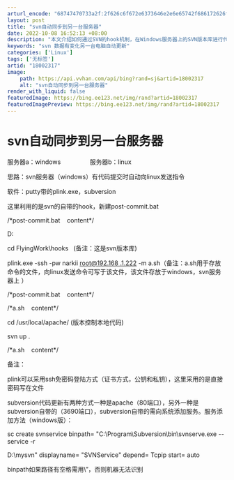 ```yaml
---
arturl_encode: "68747470733a2f:2f626c6f672e6373646e2e6e65742f686172626f7231393831:2f61727469636c652f64657461696c732f3138303032333137"
layout: post
title: "svn自动同步到另一台服务器"
date: 2022-10-08 16:52:13 +08:00
description: "本文介绍如何通过SVN的hook机制，在Windows服务器上的SVN版本库进行代码提交时，自动触发"
keywords: "svn 数据有变化另一台电脑自动更新"
categories: ['Linux']
tags: ['无标签']
artid: "18002317"
image:
    path: https://api.vvhan.com/api/bing?rand=sj&artid=18002317
    alt: "svn自动同步到另一台服务器"
render_with_liquid: false
featuredImage: https://bing.ee123.net/img/rand?artid=18002317
featuredImagePreview: https://bing.ee123.net/img/rand?artid=18002317
---
```


# svn自动同步到另一台服务器

服务器a：windows                 服务器b：linux

思路：svn服务器（windows）有代码提交时自动向linux发送指令

软件：putty带的plink.exe，subversion

这里利用的是svn的自带的hook，新建post-commit.bat

/\*post-commit.bat    content\*/

D:

cd FlyingWork\hooks   (备注：这是svn版本库)

plink.exe -ssh -pw narkii
[root@192.168
.1.222](mailto:root@192.168.1.222)
-m a.sh（备注：a.sh用于存放命令的文件，向linux发送命令可写于该文件，该文件存放于windows，svn服务器上 ）

/\*post-commit.bat    content\*/

/\*a.sh    content\*/

cd /usr/local/apache/ (版本控制本地代码)

svn up .

/\*a.sh    content\*/

备注：

plink可以采用ssh免密码登陆方式（证书方式，公钥和私钥），这里采用的是直接密码写在文件

subversion代码更新有两种方式一种是apache（80端口），另外一种是subversion自带的（3690端口），subversion自带的需向系统添加服务。服务添加方法（windows版）：

sc create svnservice binpath= "C:\Program\Subversion\bin\svnserve.exe --service -r



D:\mysvn" displayname= "SVNService" depend= Tcpip start= auto

binpath如果路径有空格需用\”，否则机器无法识别